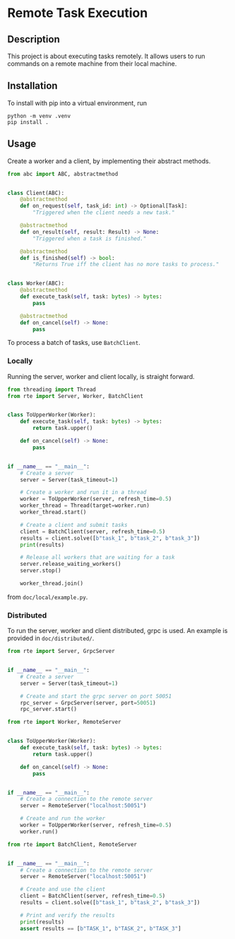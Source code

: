 # Remote Task Execution

## Description
This project is about executing tasks remotely. It allows users to run commands on a remote machine from their local machine.

## Installation
To install with pip into a virtual environment, run
```
python -m venv .venv
pip install .
```

## Usage
Create a worker and a client, by implementing their abstract methods.
```python
from abc import ABC, abstractmethod


class Client(ABC):
    @abstractmethod
    def on_request(self, task_id: int) -> Optional[Task]:
        "Triggered when the client needs a new task."

    @abstractmethod
    def on_result(self, result: Result) -> None:
        "Triggered when a task is finished."

    @abstractmethod
    def is_finished(self) -> bool:
        "Returns True iff the client has no more tasks to process."


class Worker(ABC):
    @abstractmethod
    def execute_task(self, task: bytes) -> bytes:
        pass

    @abstractmethod
    def on_cancel(self) -> None:
        pass
```
To process a batch of tasks, use `BatchClient`.

### Locally
Running the server, worker and client locally, is straight forward.
```python
from threading import Thread
from rte import Server, Worker, BatchClient


class ToUpperWorker(Worker):
    def execute_task(self, task: bytes) -> bytes:
        return task.upper()

    def on_cancel(self) -> None:
        pass


if __name__ == "__main__":
    # Create a server
    server = Server(task_timeout=1)

    # Create a worker and run it in a thread
    worker = ToUpperWorker(server, refresh_time=0.5)
    worker_thread = Thread(target=worker.run)
    worker_thread.start()

    # Create a client and submit tasks
    client = BatchClient(server, refresh_time=0.5)
    results = client.solve([b"task_1", b"task_2", b"task_3"])
    print(results)

    # Release all workers that are waiting for a task
    server.release_waiting_workers()
    server.stop()

    worker_thread.join()
```
from `doc/local/example.py`.

### Distributed
To run the server, worker and client distributed, grpc is used.
An example is provided in `doc/distributed/`.
```python
from rte import Server, GrpcServer


if __name__ == "__main__":
    # Create a server
    server = Server(task_timeout=1)

    # Create and start the grpc server on port 50051
    rpc_server = GrpcServer(server, port=50051)
    rpc_server.start()
```
```python
from rte import Worker, RemoteServer


class ToUpperWorker(Worker):
    def execute_task(self, task: bytes) -> bytes:
        return task.upper()

    def on_cancel(self) -> None:
        pass


if __name__ == "__main__":
    # Create a connection to the remote server
    server = RemoteServer("localhost:50051")

    # Create and run the worker
    worker = ToUpperWorker(server, refresh_time=0.5)
    worker.run()
```
```python
from rte import BatchClient, RemoteServer


if __name__ == "__main__":
    # Create a connection to the remote server
    server = RemoteServer("localhost:50051")

    # Create and use the client
    client = BatchClient(server, refresh_time=0.5)
    results = client.solve([b"task_1", b"task_2", b"task_3"])

    # Print and verify the results
    print(results)
    assert results == [b"TASK_1", b"TASK_2", b"TASK_3"]
```
